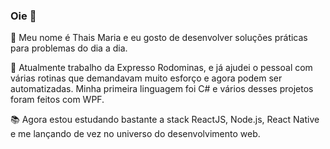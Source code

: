 ### Oie 👋

:woman: Meu nome é Thais Maria e eu gosto de desenvolver soluções práticas para problemas do dia a dia. 

:truck: Atualmente trabalho da Expresso Rodominas, e já ajudei o pessoal com várias rotinas que demandavam muito esforço e agora podem ser automatizadas.
Minha primeira linguagem foi C# e vários desses projetos foram feitos com WPF. 

:books: Agora estou estudando bastante a stack ReactJS, Node.js, React Native e me lançando de vez no universo do desenvolvimento web.

<!--
**ThaisMap/ThaisMap** is a ✨ _special_ ✨ repository because its `README.md` (this file) appears on your GitHub profile.


Here are some ideas to get you started:

- 🔭 I’m currently working on ...
- 🌱 I’m currently learning ...
- 👯 I’m looking to collaborate on ...
- 🤔 I’m looking for help with ...
- 💬 Ask me about ...
- 📫 How to reach me: ...
- 😄 Pronouns: ...
- ⚡ Fun fact: ...
-->
